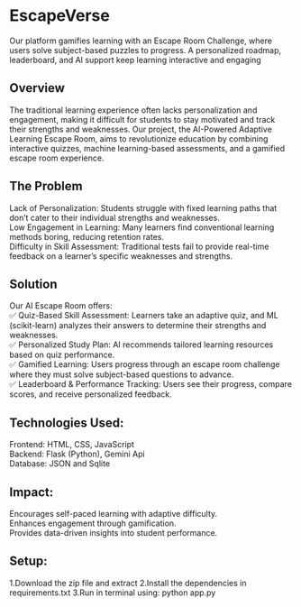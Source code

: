 # EscapeVerse
Our platform gamifies learning with an Escape Room Challenge, where users solve subject-based puzzles to progress. A personalized roadmap, leaderboard, and AI support keep learning interactive and engaging

## Overview
The traditional learning experience often lacks personalization and engagement, making it difficult for students to stay motivated and track their strengths and weaknesses. Our project, the AI-Powered Adaptive Learning Escape Room, aims to revolutionize education by combining interactive quizzes, machine learning-based assessments, and a gamified escape room experience.

## The Problem
Lack of Personalization: Students struggle with fixed learning paths that don’t cater to their individual strengths and weaknesses.  
Low Engagement in Learning: Many learners find conventional learning methods boring, reducing retention rates.  
Difficulty in Skill Assessment: Traditional tests fail to provide real-time feedback on a learner’s specific weaknesses and strengths.  

## Solution
Our AI Escape Room offers:  
✅ Quiz-Based Skill Assessment: Learners take an adaptive quiz, and ML (scikit-learn) analyzes their answers to determine their strengths and weaknesses.  
✅ Personalized Study Plan: AI recommends tailored learning resources based on quiz performance.  
✅ Gamified Learning: Users progress through an escape room challenge where they must solve subject-based questions to advance.  
✅ Leaderboard & Performance Tracking: Users see their progress, compare scores, and receive personalized feedback.  

## Technologies Used:
Frontend: HTML, CSS, JavaScript  
Backend: Flask (Python), Gemini Api  
Database: JSON and Sqlite  

## Impact:
Encourages self-paced learning with adaptive difficulty.  
Enhances engagement through gamification.  
Provides data-driven insights into student performance.  

## Setup:
1.Download the zip file and extract
2.Install the dependencies in requirements.txt
3.Run in terminal using: python app.py
